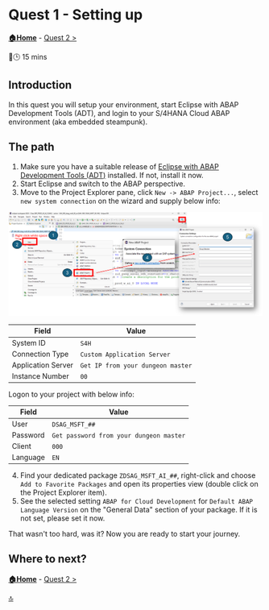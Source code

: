 # Quest 1 - Setting up

**[🏠Home](../README.md)** - [ Quest 2 >](quest2.md)

🌟🕒 15 mins

## Introduction

In this quest you will setup your environment, start Eclipse with ABAP Development Tools (ADT), and login to your S/4HANA Cloud ABAP environment (aka embedded steampunk).

## The path

1. Make sure you have a suitable release of [Eclipse with ABAP Development Tools (ADT)](https://tools.hana.ondemand.com/#abap) installed. If not, install it now.
2. Start Eclipse and switch to the ABAP perspective.
3. Move to the Project Explorer pane, click `New -> ABAP Project...`, select `new system connection` on the wizard and supply below info:

![Overview of ADT ABAP create experience](../media/quest1-1.png)

| Field | Value |
| --- | --- |
| System ID | `S4H` |
| Connection Type | `Custom Application Server` |
| Application Server | `Get IP from your dungeon master` |
| Instance Number | `00` |

Logon to your project with below info:

| Field | Value |
| --- | --- |
| User | `DSAG_MSFT_##` |
| Password | `Get password from your dungeon master` |
| Client | `000` |
| Language | `EN` |

4. Find your dedicated package `ZDSAG_MSFT_AI_##`, right-click and choose `Add to Favorite Packages` and open its properties view (double click on the Project Explorer item).
5. See the selected setting `ABAP for Cloud Development` for `Default ABAP Language Version` on the "General Data" section of your package. If it is not set, please set it now.

That wasn't too hard, was it? Now you are ready to start your journey.

## Where to next?

**[🏠Home](../README.md)** - [ Quest 2 >](quest2.md)

[🔝](#)
